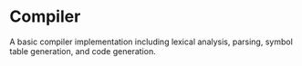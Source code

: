 # Compiler
A basic compiler implementation including lexical analysis, parsing, symbol table generation, and code generation.
